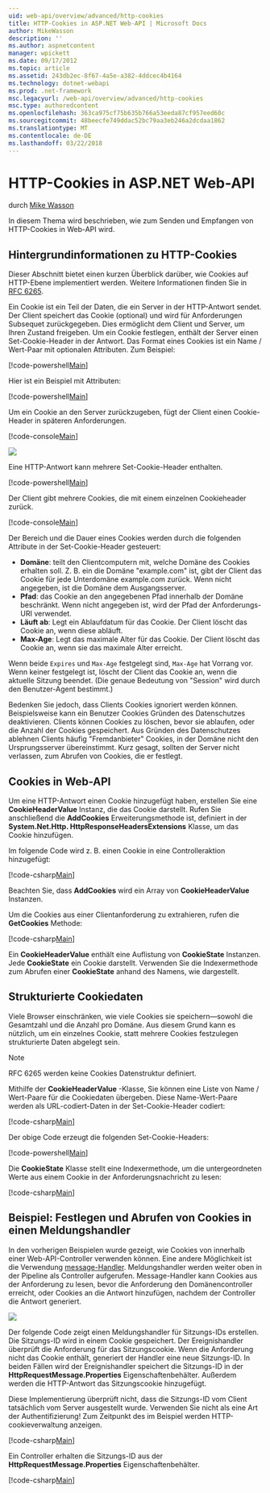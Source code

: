 ```yaml
---
uid: web-api/overview/advanced/http-cookies
title: HTTP-Cookies in ASP.NET Web-API | Microsoft Docs
author: MikeWasson
description: ''
ms.author: aspnetcontent
manager: wpickett
ms.date: 09/17/2012
ms.topic: article
ms.assetid: 243db2ec-8f67-4a5e-a382-4ddcec4b4164
ms.technology: dotnet-webapi
ms.prod: .net-framework
msc.legacyurl: /web-api/overview/advanced/http-cookies
msc.type: authoredcontent
ms.openlocfilehash: 363ca975cf75b635b766a53eeda87cf957eed60c
ms.sourcegitcommit: 48beecfe749ddac52bc79aa3eb246a2dcdaa1862
ms.translationtype: MT
ms.contentlocale: de-DE
ms.lasthandoff: 03/22/2018
---
```

<a name="http-cookies-in-aspnet-web-api"></a>HTTP-Cookies in ASP.NET Web-API
====================
durch [Mike Wasson](https://github.com/MikeWasson)

In diesem Thema wird beschrieben, wie zum Senden und Empfangen von HTTP-Cookies in Web-API wird.

## <a name="background-on-http-cookies"></a>Hintergrundinformationen zu HTTP-Cookies

Dieser Abschnitt bietet einen kurzen Überblick darüber, wie Cookies auf HTTP-Ebene implementiert werden. Weitere Informationen finden Sie in [RFC 6265](http://tools.ietf.org/html/rfc6265).

Ein Cookie ist ein Teil der Daten, die ein Server in der HTTP-Antwort sendet. Der Client speichert das Cookie (optional) und wird für Anforderungen Subsequet zurückgegeben. Dies ermöglicht dem Client und Server, um Ihren Zustand freigeben. Um ein Cookie festlegen, enthält der Server einen Set-Cookie-Header in der Antwort. Das Format eines Cookies ist ein Name / Wert-Paar mit optionalen Attributen. Zum Beispiel:

[!code-powershell[Main](http-cookies/samples/sample1.ps1)]

Hier ist ein Beispiel mit Attributen:

[!code-powershell[Main](http-cookies/samples/sample2.ps1)]

Um ein Cookie an den Server zurückzugeben, fügt der Client einen Cookie-Header in späteren Anforderungen.

[!code-console[Main](http-cookies/samples/sample3.cmd)]

![](http-cookies/_static/image1.png)

Eine HTTP-Antwort kann mehrere Set-Cookie-Header enthalten.

[!code-powershell[Main](http-cookies/samples/sample4.ps1)]

Der Client gibt mehrere Cookies, die mit einem einzelnen Cookieheader zurück.

[!code-console[Main](http-cookies/samples/sample5.cmd)]

Der Bereich und die Dauer eines Cookies werden durch die folgenden Attribute in der Set-Cookie-Header gesteuert:

- **Domäne**: teilt den Clientcomputern mit, welche Domäne des Cookies erhalten soll. Z. B. ein die Domäne "example.com" ist, gibt der Client das Cookie für jede Unterdomäne example.com zurück. Wenn nicht angegeben, ist die Domäne dem Ausgangsserver.
- **Pfad**: das Cookie an den angegebenen Pfad innerhalb der Domäne beschränkt. Wenn nicht angegeben ist, wird der Pfad der Anforderungs-URI verwendet.
- **Läuft ab**: Legt ein Ablaufdatum für das Cookie. Der Client löscht das Cookie an, wenn diese abläuft.
- **Max-Age**: Legt das maximale Alter für das Cookie. Der Client löscht das Cookie an, wenn sie das maximale Alter erreicht.

Wenn beide `Expires` und `Max-Age` festgelegt sind, `Max-Age` hat Vorrang vor. Wenn keiner festgelegt ist, löscht der Client das Cookie an, wenn die aktuelle Sitzung beendet. (Die genaue Bedeutung von "Session" wird durch den Benutzer-Agent bestimmt.)

Bedenken Sie jedoch, dass Clients Cookies ignoriert werden können. Beispielsweise kann ein Benutzer Cookies Gründen des Datenschutzes deaktivieren. Clients können Cookies zu löschen, bevor sie ablaufen, oder die Anzahl der Cookies gespeichert. Aus Gründen des Datenschutzes ablehnen Clients häufig "Fremdanbieter" Cookies, in der Domäne nicht den Ursprungsserver übereinstimmt. Kurz gesagt, sollten der Server nicht verlassen, zum Abrufen von Cookies, die er festlegt.

## <a name="cookies-in-web-api"></a>Cookies in Web-API

Um eine HTTP-Antwort einen Cookie hinzugefügt haben, erstellen Sie eine **CookieHeaderValue** Instanz, die das Cookie darstellt. Rufen Sie anschließend die **AddCookies** Erweiterungsmethode ist, definiert in der **System.Net.Http. HttpResponseHeadersExtensions** Klasse, um das Cookie hinzufügen.

Im folgende Code wird z. B. einen Cookie in eine Controlleraktion hinzugefügt:

[!code-csharp[Main](http-cookies/samples/sample6.cs)]

Beachten Sie, dass **AddCookies** wird ein Array von **CookieHeaderValue** Instanzen.

Um die Cookies aus einer Clientanforderung zu extrahieren, rufen die **GetCookies** Methode:

[!code-csharp[Main](http-cookies/samples/sample7.cs)]

Ein **CookieHeaderValue** enthält eine Auflistung von **CookieState** Instanzen. Jede **CookieState** ein Cookie darstellt. Verwenden Sie die Indexermethode zum Abrufen einer **CookieState** anhand des Namens, wie dargestellt.

## <a name="structured-cookie-data"></a>Strukturierte Cookiedaten

Viele Browser einschränken, wie viele Cookies sie speichern&#8212;sowohl die Gesamtzahl und die Anzahl pro Domäne. Aus diesem Grund kann es nützlich, um ein einzelnes Cookie, statt mehrere Cookies festzulegen strukturierte Daten abgelegt sein.

> [!NOTE]
> RFC 6265 werden keine Cookies Datenstruktur definiert.


Mithilfe der **CookieHeaderValue** -Klasse, Sie können eine Liste von Name / Wert-Paare für die Cookiedaten übergeben. Diese Name-Wert-Paare werden als URL-codiert-Daten in der Set-Cookie-Header codiert:

[!code-csharp[Main](http-cookies/samples/sample8.cs)]

Der obige Code erzeugt die folgenden Set-Cookie-Headers:

[!code-powershell[Main](http-cookies/samples/sample9.ps1)]

Die **CookieState** Klasse stellt eine Indexermethode, um die untergeordneten Werte aus einem Cookie in der Anforderungsnachricht zu lesen:

[!code-csharp[Main](http-cookies/samples/sample10.cs)]

## <a name="example-set-and-retrieve-cookies-in-a-message-handler"></a>Beispiel: Festlegen und Abrufen von Cookies in einen Meldungshandler

In den vorherigen Beispielen wurde gezeigt, wie Cookies von innerhalb einer Web-API-Controller verwenden können. Eine andere Möglichkeit ist die Verwendung [message-Handler](http-message-handlers.md). Meldungshandler werden weiter oben in der Pipeline als Controller aufgerufen. Message-Handler kann Cookies aus der Anforderung zu lesen, bevor die Anforderung den Domänencontroller erreicht, oder Cookies an die Antwort hinzufügen, nachdem der Controller die Antwort generiert.

![](http-cookies/_static/image2.png)

Der folgende Code zeigt einen Meldungshandler für Sitzungs-IDs erstellen. Die Sitzungs-ID wird in einem Cookie gespeichert. Der Ereignishandler überprüft die Anforderung für das Sitzungscookie. Wenn die Anforderung nicht das Cookie enthält, generiert der Handler eine neue Sitzungs-ID. In beiden Fällen wird der Ereignishandler speichert die Sitzungs-ID in der **HttpRequestMessage.Properties** Eigenschaftenbehälter. Außerdem werden die HTTP-Antwort das Sitzungscookie hinzugefügt.

Diese Implementierung überprüft nicht, dass die Sitzungs-ID vom Client tatsächlich vom Server ausgestellt wurde. Verwenden Sie nicht als eine Art der Authentifizierung! Zum Zeitpunkt des im Beispiel werden HTTP-cookieverwaltung anzeigen.

[!code-csharp[Main](http-cookies/samples/sample11.cs)]

Ein Controller erhalten die Sitzungs-ID aus der **HttpRequestMessage.Properties** Eigenschaftenbehälter.

[!code-csharp[Main](http-cookies/samples/sample12.cs)]
